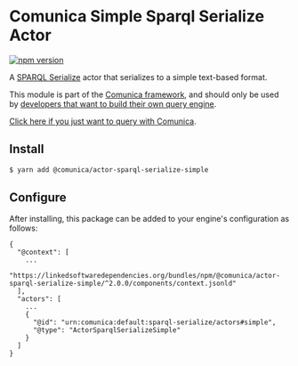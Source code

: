 # Comunica Simple Sparql Serialize Actor

[![npm version](https://badge.fury.io/js/%40comunica%2Factor-sparql-serialize-simple.svg)](https://www.npmjs.com/package/@comunica/actor-sparql-serialize-simple)

A [SPARQL Serialize](https://github.com/comunica/comunica/tree/master/packages/bus-sparql-serialize) actor that serializes to a simple text-based format.

This module is part of the [Comunica framework](https://github.com/comunica/comunica),
and should only be used by [developers that want to build their own query engine](https://comunica.dev/docs/modify/).

[Click here if you just want to query with Comunica](https://comunica.dev/docs/query/).

## Install

```bash
$ yarn add @comunica/actor-sparql-serialize-simple
```

## Configure

After installing, this package can be added to your engine's configuration as follows:
```text
{
  "@context": [
    ...
    "https://linkedsoftwaredependencies.org/bundles/npm/@comunica/actor-sparql-serialize-simple/^2.0.0/components/context.jsonld"  
  ],
  "actors": [
    ...
    {
      "@id": "urn:comunica:default:sparql-serialize/actors#simple",
      "@type": "ActorSparqlSerializeSimple"
    }
  ]
}
```
